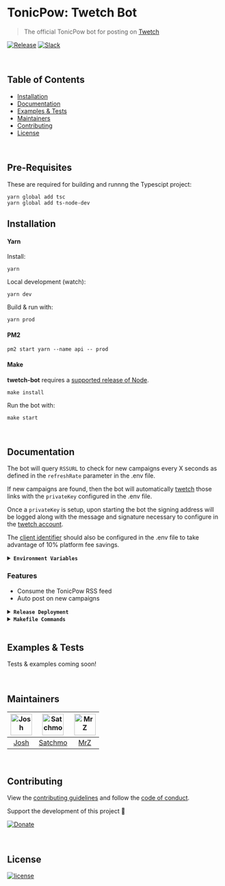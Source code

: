 # TonicPow: Twetch Bot

> The official TonicPow bot for posting on [Twetch](https://twetch.app)

[![Release](https://img.shields.io/github/release-pre/tonicpow/twetch-bot.svg?logo=github&style=flat&v=1)](https://github.com/tonicpow/twetch-bot/releases)
[![Slack](https://img.shields.io/badge/slack-tonicpow-orange.svg?logo=slack&style=flat)](https://atlantistic.slack.com/app_redirect?channel=tonicpow)

<br/>

## Table of Contents

- [Installation](#installation)
- [Documentation](#documentation)
- [Examples & Tests](#examples--tests)
- [Maintainers](#maintainers)
- [Contributing](#contributing)
- [License](#license)

<br/>

## Pre-Requisites

These are required for building and runnng the Typescipt project:

```shell script
yarn global add tsc
yarn global add ts-node-dev
```

## Installation

#### Yarn

Install:

```shell script
yarn
```

Local development (watch):

```shell script
yarn dev
```

Build & run with:

```shell script
yarn prod
```

#### PM2

```shell script
pm2 start yarn --name api -- prod
```

#### Make

**twetch-bot** requires a [supported release of Node](https://nodejs.org/en/download/).

```shell script
make install
```

Run the bot with:

```shell script
make start
```

<br/>

## Documentation

The bot will query `RSSURL` to check for new campaigns every X seconds as defined in the `refreshRate` parameter in the .env file.

If new campaigns are found, then the bot will automatically [twetch](https://twetch.app) those links with the `privateKey` configured in the .env file.

Once a `privateKey` is setup, upon starting the bot the signing address will be logged along with the message and signature necessary to configure in the [twetch account](https://twetch.app/developer).

The [client identifier](https://twetch.app/developer) should also be configured in the .env file to take advantage of 10% platform fee savings.

<details>
<summary><strong><code>Environment Variables</code></strong></summary>
<br/>

Required environment variables:

- `TWETCH_CLIENT_ID` (twetch client id)
- `TWETCH_PK` (private key for twetch account)
- `TWETCH_REFRESH_RATE` (rate to refresh/fetch new rss)
</details>

### Features

- Consume the TonicPow RSS feed
- Auto post on new campaigns

<details>
<summary><strong><code>Release Deployment</code></strong></summary>
<br/>

[goreleaser](https://github.com/goreleaser/goreleaser) for easy binary or library deployment to Github and can be installed via: `brew install goreleaser`.

The [.goreleaser.yml](.goreleaser.yml) file is used to configure [goreleaser](https://github.com/goreleaser/goreleaser).

Use `make release-snap` to create a snapshot version of the release, and finally `make release` to ship to production.

</details>

<details>
<summary><strong><code>Makefile Commands</code></strong></summary>
<br/>

View all `makefile` commands

```shell script
make help
```

List of all current commands:

```text
audit                          Checks for vulnerabilities in dependencies
clean                          Remove previous builds and any test cache data
help                           Show all commands available
install                        Installs the dependencies for the packge
lint                           Runs the standard-js lint tool
outdated                       Checks for outdated packages via npm
release                        Full production release (creates release in Github)
release-test                   Full production test release (everything except deploy)
release-snap                   Test the full release (build binaries)
start                          Starts running the bot
tag                            Generate a new tag and push (IE: tag version=0.0.0)
tag-remove                     Remove a tag if found (IE: tag-remove version=0.0.0)
tag-update                     Update an existing tag to current commit (IE: tag-update version=0.0.0)
update-releaser                Update the goreleaser application
```

</details>

<br/>

## Examples & Tests

Tests & examples coming soon!

<br/>

## Maintainers

| [<img src="https://github.com/jdh7190.png" height="50" alt="Josh" />](https://github.com/jdh7190) | [<img src="https://github.com/rohenaz.png" height="50" alt="Satchmo" />](https://github.com/rohenaz) | [<img src="https://github.com/mrz1836.png" height="50" alt="MrZ" />](https://github.com/mrz1836) |
| :-----------------------------------------------------------------------------------------------: | :--------------------------------------------------------------------------------------------------: | :----------------------------------------------------------------------------------------------: |
|                                [Josh](https://github.com/jdh7190)                                 |                                [Satchmo](https://github.com/rohenaz)                                 |                                [MrZ](https://github.com/mrz1836)                                 |

<br/>

## Contributing

View the [contributing guidelines](CONTRIBUTING.md) and follow the [code of conduct](CODE_OF_CONDUCT.md).

Support the development of this project 🙏

[![Donate](https://img.shields.io/badge/donate-bitcoin-brightgreen.svg)](https://tonicpow.com/?af=twetch-bot)

<br/>

## License

[![license](https://img.shields.io/badge/license-Open%20BSV-brightgreen.svg?style=flat)](/LICENSE)
